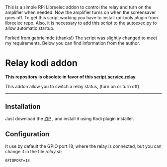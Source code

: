 This is a simple RPi Libreelec addon to control the relay and turn on the amplifier when needed. Now the amplifier turns on when the screensaver goes off. 
To get this script working you have to install rpi-tools plugin from libreelec repo. Also, it is necessary to add this script to the autoexec.py to allow automatic startup.

Forked from gabrielmdc (thanks!)
The script was slightly changed to meet my requirements.
Below you can find information from the author.

Relay kodi addon
===================
__This repository is obsolete in favor of this [script.service.relay](https://github.com/nearlg/script.service.relay)__

This addon allow you to switch a relay status, (turn on or turn off)

----------


Installation
-------------

Just download the [ZIP](https://github.com/nearlg/relay-addon-kodi/archive/master.zip) , and install it using Kodi plugin installer.

Configuration
-------------
It use by default the GPIO port 18, where the relay is connected, but you can change it in the file *relay.sh* 
	
	GPIOPORT=18
